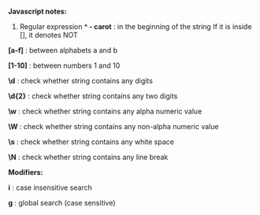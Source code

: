 **Javascript notes:**
1. Regular expression
**^ - carot** : in the beginning of the string
                If it is inside [], it denotes NOT

**[a-f]** : between alphabets a and b

**[1-10]** : between numbers 1 and 10

**\d** : check whether string contains any digits

**\d{2}** : check whether string contains any two digits

**\w** : check whether string contains any alpha numeric value

**\W** : check whether string contains any non-alpha numeric value

**\s** : check whether string contains any white space

**\N** : check whether string contains any line break

**Modifiers:**

**i** : case insensitive search

**g** : global search (case sensitive)